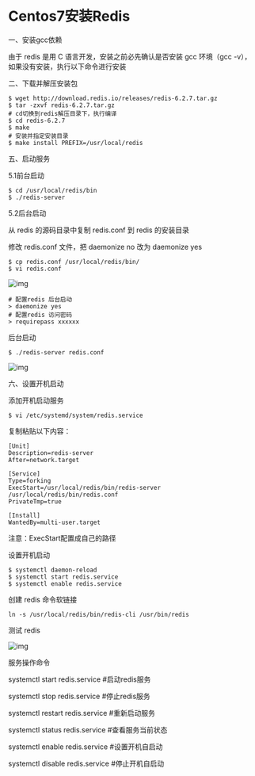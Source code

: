 # Centos7安装Redis

一、安装gcc依赖

由于 redis 是用 C 语言开发，安装之前必先确认是否安装 gcc 环境（gcc -v），如果没有安装，执行以下命令进行安装

二、下载并解压安装包

```shell
$ wget http://download.redis.io/releases/redis-6.2.7.tar.gz
$ tar -zxvf redis-6.2.7.tar.gz
# cd切换到redis解压目录下，执行编译
$ cd redis-6.2.7
$ make
# 安装并指定安装目录
$ make install PREFIX=/usr/local/redis
```

五、启动服务

5.1前台启动

```shell
$ cd /usr/local/redis/bin
$ ./redis-server
```

5.2后台启动

从 redis 的源码目录中复制 redis.conf 到 redis 的安装目录

修改 redis.conf 文件，把 daemonize no 改为 daemonize yes

```shell
$ cp redis.conf /usr/local/redis/bin/
$ vi redis.conf
```



![img](https://gitee.com/cnmz/images/raw/master/mdpic/202111131721768.png)

```shell
# 配置redis 后台启动
> daemonize yes
# 配置redis 访问密码
> requirepass xxxxxx
```





后台启动

```shell
$ ./redis-server redis.conf
```



![img](https://gitee.com/cnmz/images/raw/master/mdpic/202111131752950.png)

 

六、设置开机启动

添加开机启动服务

```shell
$ vi /etc/systemd/system/redis.service
```



复制粘贴以下内容：

```
[Unit]
Description=redis-server
After=network.target

[Service]
Type=forking
ExecStart=/usr/local/redis/bin/redis-server /usr/local/redis/bin/redis.conf
PrivateTmp=true

[Install]
WantedBy=multi-user.target
```

注意：ExecStart配置成自己的路径 

 

设置开机启动

```shell
$ systemctl daemon-reload
$ systemctl start redis.service
$ systemctl enable redis.service
```





创建 redis 命令软链接

```shell
ln -s /usr/local/redis/bin/redis-cli /usr/bin/redis
```



测试 redis

![img](https://gitee.com/cnmz/images/raw/master/mdpic/202111131721791.png)

 

服务操作命令

systemctl start redis.service  #启动redis服务

systemctl stop redis.service  #停止redis服务

systemctl restart redis.service  #重新启动服务

systemctl status redis.service  #查看服务当前状态

systemctl enable redis.service  #设置开机自启动

systemctl disable redis.service  #停止开机自启动